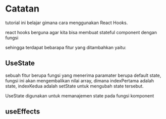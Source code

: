 # Catatan

tutorial ini belajar gimana cara menggunakan React Hooks.

react hooks berguna agar kita bisa membuat stateful component dengan fungsi

sehingga terdapat bebarapa fitur yang ditambahkan yaitu:

## UseState

sebuah fitur berupa fungsi yang menerima paramater berupa default state, fungsi ini akan mengembalikan nilai array, dimana indexPertama adalah state, indexKedua adalah setState untuk mengubah state tersebut.

UseState digunakan untuk memanajemen state pada fungsi komponent

## useEffects
